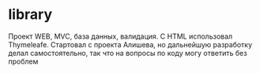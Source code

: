 # library
Проект WEB, MVC, база данных, валидация. С HTML использовал Thymeleafe.
Стартовал с проекта Алишева, но дальнейшую разработку делал самостоятельно, так что на вопросы по коду могу ответить без проблем
